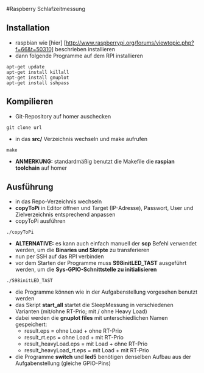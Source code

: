 #Raspberry Schlafzeitmessung

## Installation

* raspbian wie [hier] [http://www.raspberrypi.org/forums/viewtopic.php?f=66&t=50310] beschrieben installieren
* dann folgende Programme auf dem RPI installieren

```
apt-get update
apt-get install killall
apt-get install gnuplot
apt-get install sshpass
```

## Kompilieren

* Git-Repository auf homer auschecken

```
git clone url
```

* in das __src/__ Verzeichnis wechseln und make aufrufen

```
make
```

* __ANMERKUNG:__ standardmäßig benutzt die Makefile die __raspian toolchain__ auf homer

## Ausführung

* in das Repo-Verzeichnis wechseln
* __copyToPi__ in Editor öffnen und Target (IP-Adresse), Passwort, User und Zielverzeichnis entsprechend anpassen
* copyToPi ausführen

```
./copyToPi
```
* __ALTERNATIVE:__ es kann auch einfach manuell der __scp__ Befehl verwendet werden, um die __Binaries und Skripte__ zu transferieren
* nun per SSH auf das RPI verbinden
* vor dem Starten der Programme muss __S98initLED_TAST__ ausgeführt werden, um die __Sys-GPIO-Schnittstelle zu initialisieren__

```
./S98initLED_TAST
```

* die Programme können wie in der Aufgabenstellung vorgesehen benutzt werden
* das Skript __start_all__ startet die SleepMessung in verschiedenen Varianten (mit/ohne RT-Prio; mit / ohne Heavy Load)
* dabei werden die __gnuplot files__ mit unterschiedlichen Namen gespeichert:
  * result.eps = ohne Load + ohne RT-Prio
  * result_rt.eps = ohne Load + mit RT-Prio
  * result_heavyLoad.eps = mit Load + ohne RT-Prio
  * result_heavyLoad_rt.eps = mit Load + mit RT-Prio
* die Programme __switch__ und __led5__ benötigen denselben Aufbau aus der Aufgabenstellung (gleiche GPIO-Pins)
